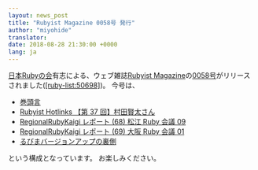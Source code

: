 ```yaml
---
layout: news_post
title: "Rubyist Magazine 0058号 発行"
author: "miyohide"
translator:
date: 2018-08-28 21:30:00 +0000
lang: ja
---
```


[日本Rubyの会][1]有志による、ウェブ雑誌[Rubyist Magazine][2]の[0058号][3]がリリースされました([\[ruby-list:50698\]][4])。
今号は、

* [巻頭言](https://magazine.rubyist.net/articles/0058/0058-ForeWord.html)
* [Rubyist Hotlinks 【第 37 回】村田賢太さん](https://magazine.rubyist.net/articles/0058/0058-Hotlinks.html)
* [RegionalRubyKaigi レポート (68) 松江 Ruby 会議 09](https://magazine.rubyist.net/articles/0058/0058-MatsueRubyKaigi09Report.html)
* [RegionalRubyKaigi レポート (69) 大阪 Ruby 会議 01](https://magazine.rubyist.net/articles/0058/0058-OsakaRubyKaigi01Report.html)
* [るびまバージョンアップの裏側](https://magazine.rubyist.net/articles/0058/0058-MigrateRubima.html)

 という構成となっています。
 お楽しみください。

[1]: https://ruby-no-kai.org/
[2]: https://magazine.rubyist.net/
[3]: https://magazine.rubyist.net/articles/0058/0058-index.html
[4]: https://blade.ruby-lang.org/ruby-list/50698
